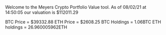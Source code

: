Welcome to the Meyers Crypto Portfolio Value tool. 
As of 08/02/21 at 14:50:05 our valuation is $112011.29 

BTC Price = $39332.88
 ETH Price = $2608.25
BTC Holdings = 1.06BTC
 ETH holdings = 26.960005962ETH 
